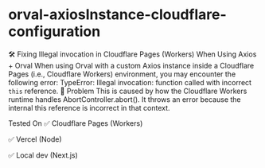 # orval-axiosInstance-cloudflare-configuration
🛠️ Fixing Illegal invocation in Cloudflare Pages (Workers) When Using Axios + Orval
When using Orval with a custom Axios instance inside a Cloudflare Pages (i.e., Cloudflare Workers) environment, you may encounter the following error:
TypeError: Illegal invocation: function called with incorrect `this` reference.
📌 Problem
This is caused by how the Cloudflare Workers runtime handles AbortController.abort(). It throws an error because the internal this reference is incorrect in that context.

Tested On
✅ Cloudflare Pages (Workers)

✅ Vercel (Node)

✅ Local dev (Next.js)

